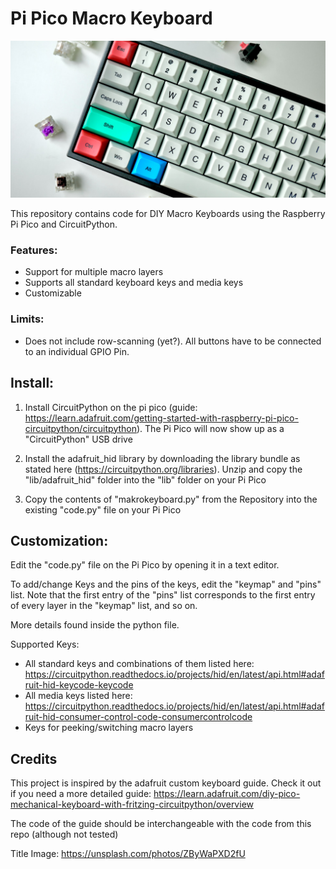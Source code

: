 # Pi Pico Macro Keyboard
![Keyboard](media/jay-zhang-ZByWaPXD2fU-unsplash.png)

This repository contains code for DIY Macro Keyboards using the Raspberry Pi Pico and CircuitPython.

### Features:
- Support for multiple macro layers
- Supports all standard keyboard keys and media keys
- Customizable

### Limits:
- Does not include row-scanning (yet?). All buttons have to be connected to an individual GPIO Pin.

## Install:
1. Install CircuitPython on the pi pico (guide: https://learn.adafruit.com/getting-started-with-raspberry-pi-pico-circuitpython/circuitpython).
The Pi Pico will now show up as a "CircuitPython" USB drive


2. Install the adafruit_hid library by downloading the library bundle as stated here (https://circuitpython.org/libraries). Unzip and copy the "lib/adafruit_hid" folder into the "lib" folder on your Pi Pico


3. Copy the contents of "makrokeyboard.py" from the Repository into the existing "code.py" file on your Pi Pico

## Customization:
Edit the "code.py" file on the Pi Pico by opening it in a text editor.

To add/change Keys and the pins of the keys, edit the "keymap" and "pins" list.
Note that the first entry of the "pins" list corresponds to the first entry of every layer in the "keymap" list, and so on.

More details found inside the python file.

Supported Keys:
- All standard keys and combinations of them listed here: https://circuitpython.readthedocs.io/projects/hid/en/latest/api.html#adafruit-hid-keycode-keycode
- All media keys listed here: https://circuitpython.readthedocs.io/projects/hid/en/latest/api.html#adafruit-hid-consumer-control-code-consumercontrolcode
- Keys for peeking/switching macro layers

## Credits
This project is inspired by the adafruit custom keyboard guide.
Check it out if you need a more detailed guide:
https://learn.adafruit.com/diy-pico-mechanical-keyboard-with-fritzing-circuitpython/overview

The code of the guide should be interchangeable with the code from this repo (although not tested)

Title Image:
https://unsplash.com/photos/ZByWaPXD2fU
